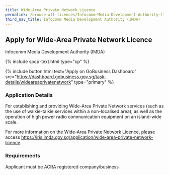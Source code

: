 ```yaml
---
title: Wide-Area Private Network Licence
permalink: /browse-all-licences/Infocomm-Media-Development-Authority-(IMDA)/Wide-Area-Private-Network-Licence
third_nav_title: Infocomm Media Development Authority (IMDA)
---
```


## Apply for Wide-Area Private Network Licence

Infocomm Media Development Authority (IMDA)

{% include spcp-text.html type="cp" %}

{% include button.html text="Apply on GoBusiness Dashboard" src="https://dashboard.gobusiness.gov.sg/task-details/wideareaprivatenetwork" type="primary" %}

<H3>Application Details</H3>

<p>For establishing and providing Wide-Area Private Network services (such as the use of walkie-talkie services within a non-localised area), as well as the operation of high power radio communication equipment on an island-wide scale.
</p><p>
For more information on the Wide-Area Private Network Licence, please access <a href="https://iris.imda.gov.sg/application/wide-area-private-network-licence">https://iris.imda.gov.sg/application/wide-area-private-network-licence</a>.
</p>

<H3>Requirements</H3>

Applicant must be ACRA registered company/business

